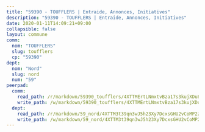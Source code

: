 ```yaml
---
title: "59390 - TOUFFLERS | Entraide, Annonces, Initiatives"
description: "59390 - TOUFFLERS | Entraide, Annonces, Initiatives"
date: 2020-01-11T14:09:21+09:00
collapsible: false
layout: commune
comm:
  nom: "TOUFFLERS"
  slug: toufflers
  cp: "59390"
dept:
  nom: "Nord"
  slug: nord
  num: "59"
peerpad:
  comm:
    read_path: /r/markdown/59390_toufflers/4XTTMErtLNmxtvBza17s3kujXDu8LYzHNmBkLAywYxydvDKBf
    write_path: /w/markdown/59390_toufflers/4XTTMErtLNmxtvBza17s3kujXDu8LYzHNmBkLAywYxydvDKBf-K3TgUKtttgvKCsFnw3ADiT3TyCJ3RKTQx3bueosuP7LgXs9C5p4WZQh7g8abUBDhridvhAkXMaHsHp17GNUT1E88nSiyNqW6Ammk1srHj9YvDx56HPoSaQ1uwPhFHYaxvGKRDGPj
  dept:
    read_path: /r/markdown/59_nord/4XTTM3t39qn3wJ5h23Xy7DcxsGHU2vCoMP2z3iS4TUn3TrtdJ
    write_path: /w/markdown/59_nord/4XTTM3t39qn3wJ5h23Xy7DcxsGHU2vCoMP2z3iS4TUn3TrtdJ-K3TgTuZGkuZqXfr6fpmH7pGsMT6ndvZQMyRDze5QBt7XScLWHoBi246kLoDKpTH2Yo4f3AFSSJqGc2ozvNww7qPLqsDjpvahxCbQ6F5znbfjp6kVgaDcTYc9LyhwSfYuCevnvZUQ
---
```


